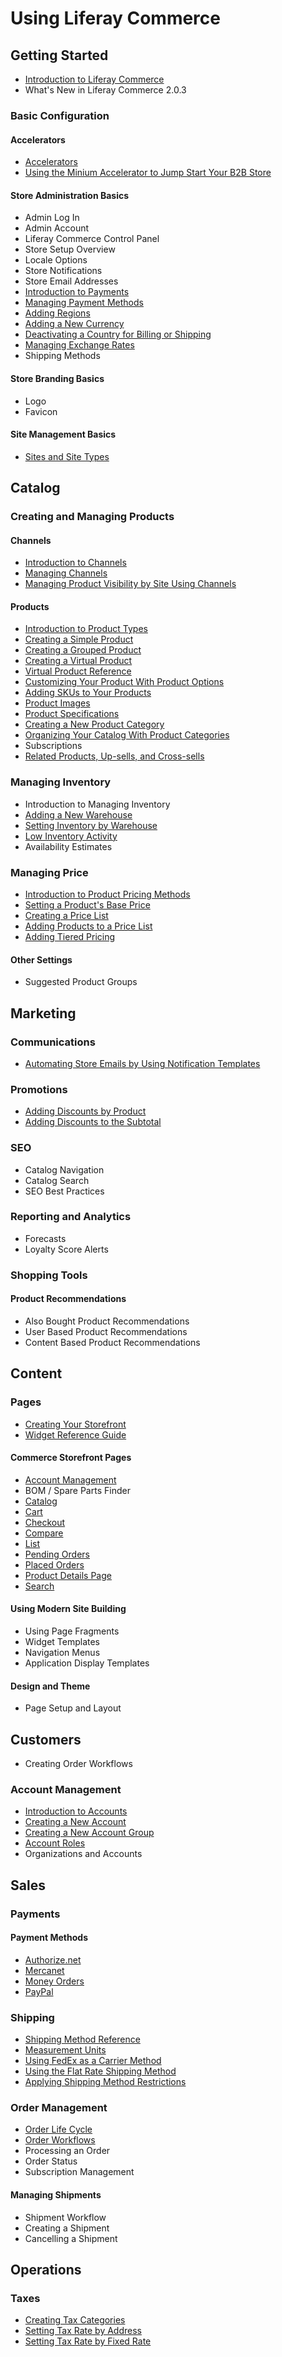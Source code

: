 # Using Liferay Commerce

## Getting Started

* [Introduction to Liferay Commerce](./getting-started/introduction-to-liferay-commerce/README.md)
* What's New in Liferay Commerce 2.0.3

### Basic Configuration

#### Accelerators

* [Accelerators](./getting-started/accelerators/README.md)
* [Using the Minium Accelerator to Jump Start Your B2B Store](./getting-started/accelerators/using-the-minium-accelerator-to-jump-start-your-b2b-store/README.md)

#### Store Administration Basics

* Admin Log In
* Admin Account
* Liferay Commerce Control Panel
* Store Setup Overview
* Locale Options
* Store Notifications
* Store Email Addresses
* [Introduction to Payments](./getting-started/payments/README.md)
* [Managing Payment Methods](./getting-started/payments/managing-payment-methods/README.md)
* [Adding Regions](./getting-started/country-options/adding-regions/README.md)
* [Adding a New Currency](./getting-started/currencies/adding-a-new-currency/README.md)
* [Deactivating a Country for Billing or Shipping](./getting-started/country-options/deactivating-a-country-for-billing-or-shipping/README.md)
* [Managing Exchange Rates](./getting-started/currencies/managing-exchange-rates/README.md)
* Shipping Methods

#### Store Branding Basics

* Logo
* Favicon

#### Site Management Basics

* [Sites and Site Types](./getting-started/site-management-basics/sites-and-site-types/README.md)

## Catalog

### Creating and Managing Products

#### Channels

* [Introduction to Channels](./catalog/creating-and-managing-products/channels/introduction-to-channels/README.md)
* [Managing Channels](./catalog/creating-and-managing-products/channels/managing-channels/README.md)
* [Managing Product Visibility by Site Using Channels](./catalog/creating-and-managing-products/channels/configuring-product-visibility-by-site-using-channels/README.md)

#### Products

* [Introduction to Product Types](./catalog/creating-and-managing-products/product-types/introduction-to-product-types/README.md)
* [Creating a Simple Product](./catalog/creating-and-managing-products/product-types/creating-a-simple-product/README.md)
* [Creating a Grouped Product](./catalog/creating-and-managing-products/product-types/creating-a-grouped-product/README.md)
* [Creating a Virtual Product](./catalog/creating-and-managing-products/product-types/creating-a-virtual-product/README.md)
* [Virtual Product Reference](./catalog/creating-and-managing-products/product-types/virtual-product-reference/README.md)
* [Customizing Your Product With Product Options](./catalog/creating-and-managing-products/customizing-your-product-with-product-options/README.md)
* [Adding SKUs to Your Products](./catalog/creating-and-managing-products/adding-skus-to-your-products/README.md)
* [Product Images](./catalog/creating-and-managing-products/product-information/product-images/README.md)
* [Product Specifications](./catalog/creating-and-managing-products/product-information/specifications/README.md)
* [Creating a New Product Category](./catalog/creating-and-managing-products/categories/creating-a-new-product-category/README.md)
* [Organizing Your Catalog With Product Categories](./catalog/creating-and-managing-products/categories/organizing-your-catalog-with-product-categories/README.md)
* Subscriptions
* [Related Products, Up-sells, and Cross-sells](./catalog/creating-and-managing-products/product-information/related-products-up-sells-and-cross-sells/README.md)

### Managing Inventory

* Introduction to Managing Inventory
* [Adding a New Warehouse](./catalog/managing-inventory/adding-a-new-warehouse/README.md)
* [Setting Inventory by Warehouse](./catalog/managing-inventory/setting-inventory-by-warehouse/README.md)
* [Low Inventory Activity](./catalog/managing-inventory/low-stock-activity/README.md)
* Availability Estimates

### Managing Price

* [Introduction to Product Pricing Methods](./catalog/managing-price/introduction-to-product-pricing-methods/README.md)
* [Setting a Product's Base Price](./catalog/managing-price/base-price/setting-a-products-base-price/README.md)
* [Creating a Price List](./catalog/managing-price/price-lists/creating-a-price-list/README.md)
* [Adding Products to a Price List](./catalog/managing-price/price-lists/adding-products-to-a-price-list/README.md)
* [Adding Tiered Pricing](./catalog/managing-price/price-lists/adding-tiered-pricing/README.md)

#### Other Settings

* Suggested Product Groups

## Marketing

### Communications

* [Automating Store Emails by Using Notification Templates](./marketing/email-notifications/automating-store-emails-by-using-notification-templates/README.md)

### Promotions

* [Adding Discounts by Product](./marketing/promotions/adding-discounts-by-product/README.md)
* [Adding Discounts to the Subtotal](./marketing/promotions/adding-discounts-to-the-subtotal/README.md)

### SEO

* Catalog Navigation
* Catalog Search
* SEO Best Practices

### Reporting and Analytics

* Forecasts
* Loyalty Score Alerts

### Shopping Tools

#### Product Recommendations

* Also Bought Product Recommendations
* User Based Product Recommendations
* Content Based Product Recommendations

## Content

### Pages

* [Creating Your Storefront](./content/pages/creating-your-storefront/README.md)
* [Widget Reference Guide](./content/pages/widget-reference/README.md)

#### Commerce Storefront Pages

* [Account Management](./content/pages/account-management/README.md)
* BOM / Spare Parts Finder
* [Catalog](./content/pages/catalog/README.md)
* [Cart](./content/cart/README.md)
* [Checkout](./content/pages/checkout/README.md)
* [Compare](./content/pages/compare/README.md)
* [List](./content/pages/list/README.md)
* [Pending Orders](./content/pending-orders/README.md)
* [Placed Orders](./content/pages/placed-orders/README.md)
* [Product Details Page](./content/pages/product-details/README.md)
* [Search](./content/search/README.md)

#### Using Modern Site Building

* Using Page Fragments
* Widget Templates
* Navigation Menus
* Application Display Templates

#### Design and Theme

* Page Setup and Layout

## Customers

* Creating Order Workflows

### Account Management

* [Introduction to Accounts](./customers/account-management/introduction-to-accounts/README.md)
* [Creating a New Account](./customers/account-management/creating-a-new-account/README.md)
* [Creating a New Account Group](./customers/account-management/creating-a-new-account-group/README.md)
* [Account Roles](./customers/account-management/account-roles/README.md)
* Organizations and Accounts

## Sales

### Payments

#### Payment Methods

* [Authorize.net](./sales/payments/payment-methods/authorize.net/README.md)
* [Mercanet](./sales/payments/payment-methods/mercanet/README.md)
* [Money Orders](./sales/payments/payment-methods/money-orders/README.md)
* [PayPal](./sales/payments/payment-methods/paypal/README.md)

### Shipping

* [Shipping Method Reference](./sales/shipping/shipping-method-reference/README.md)
* [Measurement Units](./sales/shipping/measurement-units/README.md)
* [Using FedEx as a Carrier Method](./sales/shipping/using-fedex-as-a-carrier-method/README.md)
* [Using the Flat Rate Shipping Method](./sales/shipping/using-the-flat-rate-shipping-method/README.md)
* [Applying Shipping Method Restrictions](./sales/shipping/applying-shipping-method-restrictions/README.md)

### Order Management

* [Order Life Cycle](./sales/order-management/order-life-cycle/README.md)
* [Order Workflows](./sales/order-management/order-workflows/README.md)
* Processing an Order
* Order Status
* Subscription Management

#### Managing Shipments

* Shipment Workflow
* Creating a Shipment
* Cancelling a Shipment

## Operations

### Taxes

* [Creating Tax Categories](./operations/taxes/creating-tax-categories/README.md)
* [Setting Tax Rate by Address](./operations/taxes/setting-tax-rate-by-address/README.md)
* [Setting Tax Rate by Fixed Rate](./operations/taxes/setting-tax-rate-by-fixed-rate/README.md)
